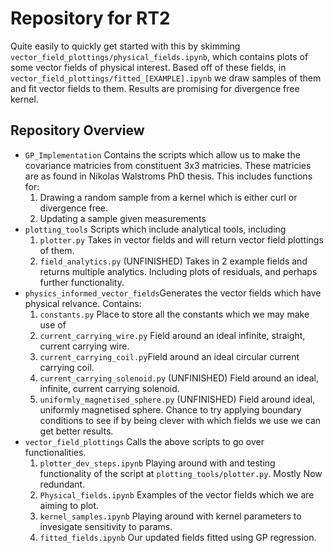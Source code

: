# Repository for RT2 
Quite easily to quickly get started with this by skimming `vector_field_plottings/physical_fields.ipynb`, which contains plots of some vector fields of physical interest. Based off of these fields, in `vector_field_plottings/fitted_[EXAMPLE].ipynb` we draw samples of them and fit vector fields to them. Results are promising for divergence free kernel.  
## Repository Overview
- `GP_Implementation` Contains the scripts which allow us to make the covariance matricies from constituent 3x3 matricies. These matricies are as found in Nikolas Walstroms PhD thesis. This includes functions for: 
    1. Drawing a random sample from a kernel which is either curl or divergence free. 
    2. Updating a sample given measurements 
- `plotting_tools` Scripts which include analytical tools, including
    1. `plotter.py` Takes in vector fields and will return vector field plottings of them. 
    2. `field_analytics.py` (UNFINISHED) Takes in 2 example fields and returns multiple analytics. Including plots of residuals, and perhaps further functionality. 
- `physics_informed_vector_fields`Generates the vector fields which have physical relvance. Contains: 
    1. `constants.py` Place to store all the constants which we may make use of
    2. `current_carrying_wire.py` Field around an ideal infinite, straight, current carrying wire.
    3. `current_carrying_coil.py`Field around an ideal circular current carrying coil.
    4. `current_carrying_solenoid.py` (UNFINISHED) Field around an ideal, infinite, current carrying solenoid.
    5. `uniformly_magnetised_sphere.py` (UNFINISHED) Field around ideal, uniformly magnetised sphere. Chance to try applying boundary conditions to see if by being clever with which fields we use we can get better results. 
- `vector_field_plottings` Calls the above scripts to go over functionalities.
    1. `plotter_dev_steps.ipynb` Playing around with and testing functionality of the script at `plotting_tools/plotter.py`. Mostly Now redundant.
    2. `Physical_fields.ipynb` Examples of the vector fields which we are aiming to plot. 
    3. `kernel_samples.ipynb` Playing around with kernel parameters to invesigate sensitivity to params. 
    4. `fitted_fields.ipynb` Our updated fields fitted using GP regression.



